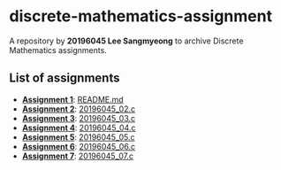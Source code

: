 # discrete-mathematics-assignment

A repository by **20196045 Lee Sangmyeong** to archive Discrete Mathematics assignments.

## List of assignments
 * **[Assignment 1]**: [README.md](./README.md)
 * **[Assignment 2]**: [20196045_02.c](./20196045_02.c)
 * **[Assignment 3]**: [20196045_03.c](./20196045_03.c)
 * **[Assignment 4]**: [20196045_04.c](./20196045_04.c)
 * **[Assignment 5]**: [20196045_05.c](./20196045_05.c)
 * **[Assignment 6]**: [20196045_06.c](./20196045_06.c)
 * **[Assignment 7]**: [20196045_07.c](./20196045_07.c)

[Assignment 1]: https://gitlab.com/byungwoohong/class/blob/a11d9af7adc1005f50986df0b30d497afe1af166/DiscreteMathematics/Assignment/01/assignment-01.md
[Assignment 2]: https://gitlab.com/byungwoohong/class/blob/2b6a890a7cbfa66f2354b472a48ad056b2f3f5f9/DiscreteMathematics/Assignment/02/assignment-02.md
[Assignment 3]: https://gitlab.com/byungwoohong/class/blob/66c392ec9418bf72653880806e069df47067f178/DiscreteMathematics/Assignment/03/assignment-03.md
[Assignment 4]: https://gitlab.com/byungwoohong/class/blob/master/DiscreteMathematics/Assignment/04/assignment-04.md
[Assignment 5]: https://gitlab.com/byungwoohong/class/blob/master/DiscreteMathematics/Assignment/05/assignment-05.md
[Assignment 6]: https://gitlab.com/byungwoohong/class/blob/master/DiscreteMathematics/Assignment/06/assignment-06.md
[Assignment 7]: https://gitlab.com/byungwoohong/class/blob/master/DiscreteMathematics/Assignment/07/assignment-07.md